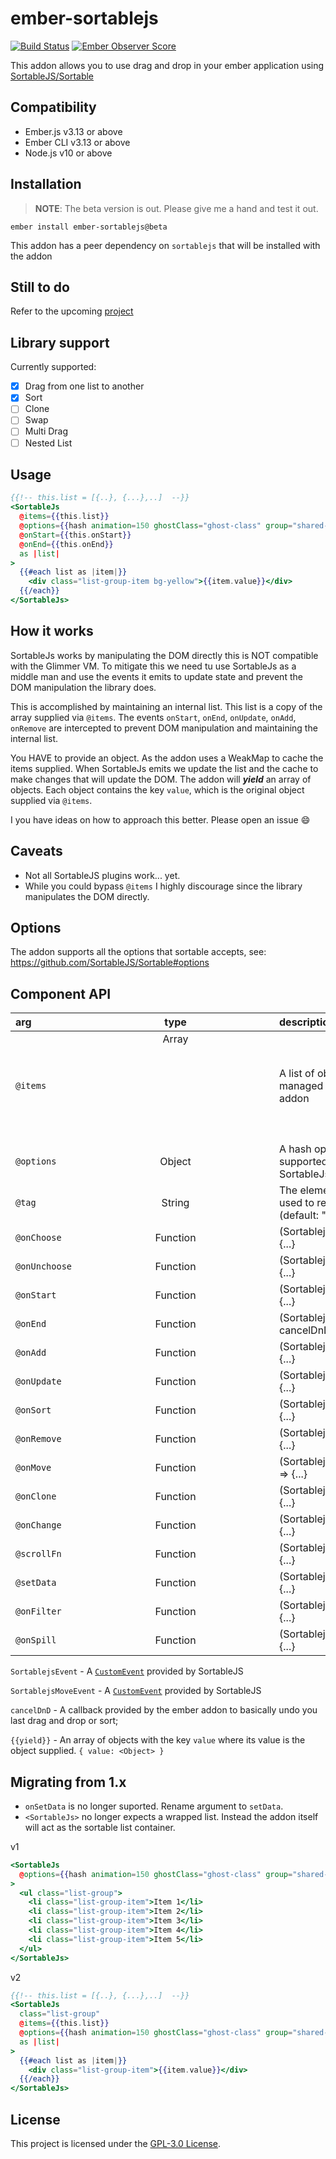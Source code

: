ember-sortablejs
==============================================================================
[![Build Status](https://travis-ci.org/SortableJS/ember-sortablejs.svg?branch=master)](https://travis-ci.org/SortableJS/ember-sortablejs)
[![Ember Observer Score](https://emberobserver.com/badges/ember-sortablejs.svg)](https://emberobserver.com/addons/ember-sortablejs)

This addon allows you to use drag and drop in your ember application using [SortableJS/Sortable](https://github.com/SortableJS/Sortable)

Compatibility
------------------------------------------------------------------------------

* Ember.js v3.13 or above
* Ember CLI v3.13 or above
* Node.js v10 or above

Installation
------------------------------------------------------------------------------
> **NOTE**: The beta version is out. Please give me a hand and test it out.
```
ember install ember-sortablejs@beta
```

This addon has a peer dependency on `sortablejs` that will be installed with the addon

Still to do
------------------------------------------------------------------------------
Refer to the upcoming [project](https://github.com/SortableJS/ember-sortablejs/projects/2)

Library support
------------------------------------------------------------------------------
Currently supported:
- [x] Drag from one list to another
- [x] Sort
- [ ] Clone
- [ ] Swap
- [ ] Multi Drag
- [ ] Nested List

Usage
------------------------------------------------------------------------------

```hbs
{{!-- this.list = [{..}, {...},..]  --}}
<SortableJs
  @items={{this.list}}
  @options={{hash animation=150 ghostClass="ghost-class" group="shared-list"}}
  @onStart={{this.onStart}}
  @onEnd={{this.onEnd}}
  as |list|
>
  {{#each list as |item|}}
    <div class="list-group-item bg-yellow">{{item.value}}</div>
  {{/each}}
</SortableJs>
```

How it works
------------------------------------------------------------------------------
SortableJs works by manipulating the DOM directly this is NOT compatible with
the Glimmer VM. To mitigate this we need tu use SortableJs as a middle man and use
the events it emits to update state and prevent the DOM manipulation the library does.

This is accomplished by maintaining an internal list. This list is a copy of the
array supplied via `@items`. The events `onStart`, `onEnd`, `onUpdate`, `onAdd`,
`onRemove` are intercepted to prevent DOM manipulation and maintaining the internal
list.

You HAVE to provide an object. As the addon uses a WeakMap to cache the items supplied.
When SortableJs emits we update the list and the cache to make changes that will update
the DOM. The addon will ***yield*** an array of objects. Each object contains the key `value`,
which is the original object supplied via `@items`.

I you have ideas on how to approach this better. Please open an issue 😄

Caveats
------------------------------------------------------------------------------
- Not all SortableJS plugins work... yet.
- While you could bypass `@items` I highly discourage since the library manipulates the DOM directly.

Options
------------------------------------------------------------------------------
The addon supports all the options that sortable accepts, see: https://github.com/SortableJS/Sortable#options

Component API
------------------------------------------------------------------------------
|arg|type|description|
|:---|:---:|:---|
| `@items`      | Array<Object> | A list of objecs to be managed by the addon |
| `@options`    | Object        | A hash options supported by SortableJs|
| `@tag`        | String        | The element to be used to render the list (default: "div")|
| `@onChoose`   | Function      | (SortablejsEvent) => {...} |
| `@onUnchoose` | Function      | (SortablejsEvent) => {...} |
| `@onStart`    | Function      | (SortablejsEvent) => {...} |
| `@onEnd`      | Function      | (SortablejsEvent, cancelDnD) => {...} |
| `@onAdd`      | Function      | (SortablejsEvent) => {...} |
| `@onUpdate`   | Function      | (SortablejsEvent) => {...} |
| `@onSort`     | Function      | (SortablejsEvent) => {...} |
| `@onRemove`   | Function      | (SortablejsEvent) => {...} |
| `@onMove`     | Function      | (SortablejsMoveEvent) => {...} |
| `@onClone`    | Function      | (SortablejsEvent) => {...} |
| `@onChange`   | Function      | (SortablejsEvent) => {...} |
| `@scrollFn`   | Function      | (SortablejsEvent) => {...} |
| `@setData`    | Function      | (SortablejsEvent) => {...} |
| `@onFilter`   | Function      | (SortablejsEvent) => {...} |
| `@onSpill`    | Function      | (SortablejsEvent) => {...} |

`SortablejsEvent` - A [`CustomEvent`](https://github.com/SortableJS/Sortable#event-object-demo) provided by SortableJS

`SortablejsMoveEvent` - A [`CustomEvent`](https://github.com/SortableJS/Sortable#move-event-object) provided by SortableJS

`cancelDnD` - A callback provided by the ember addon to basically undo you last drag and drop or sort;

`{{yield}}` - An array of objects with the key `value` where its value is the object supplied. `{ value: <Object> }`

Migrating from 1.x
------------------------------------------------------------------------------
- `onSetData` is no longer suported. Rename argument to `setData`.
- `<SortableJs>` no longer expects a wrapped list. Instead the addon itself will act as the sortable list container.

v1
```hbs
<SortableJs
  @options={{hash animation=150 ghostClass="ghost-class" group="shared-list"}}
>
  <ul class="list-group">
    <li class="list-group-item">Item 1</li>
    <li class="list-group-item">Item 2</li>
    <li class="list-group-item">Item 3</li>
    <li class="list-group-item">Item 4</li>
    <li class="list-group-item">Item 5</li>
  </ul>
</SortableJs>
```

v2
```hbs
{{!-- this.list = [{..}, {...},..]  --}}
<SortableJs
  class="list-group"
  @items={{this.list}}
  @options={{hash animation=150 ghostClass="ghost-class" group="shared-list"}}
  as |list|
>
  {{#each list as |item|}}
    <div class="list-group-item">{{item.value}}</div>
  {{/each}}
</SortableJs>
```
License
------------------------------------------------------------------------------

This project is licensed under the [GPL-3.0 License](LICENSE.md).
